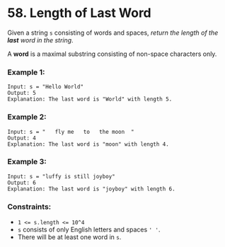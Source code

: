 # 58. Length of Last Word

Given a string `s` consisting of words and spaces, *return the length of the **last** word in the string*.

A **word** is a maximal substring consisting of non-space characters only.

### Example 1:

```text
Input: s = "Hello World"
Output: 5
Explanation: The last word is "World" with length 5.
```

### Example 2:

```text
Input: s = "   fly me   to   the moon  "
Output: 4
Explanation: The last word is "moon" with length 4.
```

### Example 3:

```text
Input: s = "luffy is still joyboy"
Output: 6
Explanation: The last word is "joyboy" with length 6.
```

### Constraints:

- `1 <= s.length <= 10^4`
- `s` consists of only English letters and spaces `' '`.
- There will be at least one word in `s`.
